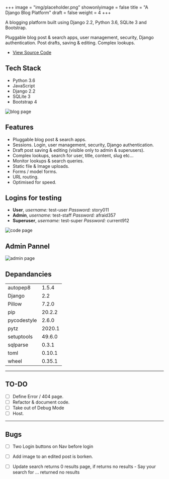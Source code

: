 +++
image = "img/placeholder.png"
showonlyimage = false
title = "A Django Blog Platform"
draft = false
weight = 4
+++

A blogging platform built using Django 2.2, Python 3.6, SQLite 3 and Bootstrap.

Pluggable blog post & search apps, user management, security, Django authentication. Post drafts, saving & editing. Complex lookups.
<!--more-->

- [View Source Code](https://github.com/andybyers21/django-blog-platform)

## Tech Stack

- Python 3.6
- JavaScript
- Django 2.2
- SQLite 3
- Bootstrap 4

![blog page](/img/django_blog/blog_page.png)

## Features

- Pluggable blog post & search apps.
- Sessions. Login, user management, security, Django authentication.
- Draft post saving & editing (visible only to admin & superusers).
- Complex lookups, search for user, title, content, slug etc…
- Monitor lookups & search queries.
- Static file & Image uploads.
- Forms / model forms.
- URL routing.
- Optimised for speed.

## Logins for testing

- **User**, *username:* test-user *Password:* story011
- **Admin**, *username:* test-staff *Password:* afraid357
- **Superuser**, *username:* test-super *Password:* current912

![code page](/img/django_blog/blog_code.png)


## Admin Pannel

![admin page](/img/django_blog/blog_admin.png)

## Depandancies

|||
|---------------|------------|
autopep8        |   1.5.4
Django          |   2.2
Pillow          |   7.2.0
pip             |   20.2.2
pycodestyle     |   2.6.0
pytz            |   2020.1
setuptools      |   49.6.0
sqlparse        |   0.3.1
toml            |   0.10.1
wheel           |   0.35.1

---

## TO-DO

- [ ] Define Error / 404 page.
- [ ] Refactor & document code.
- [ ] Take out of Debug Mode
- [ ] Host.

---

## Bugs

- [ ] Two Login buttons on Nav before login
- [ ] Add image to an edited post is borken.
- [ ] Update search returns 0 results page, if returns no results - Say your search for … returned no results

